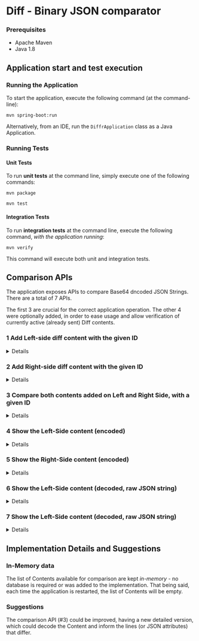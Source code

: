 # Diff - Binary JSON comparator


### Prerequisites
- Apache Maven
- Java 1.8


## Application start and test execution

### Running the Application
To start the application, execute the following command (at the command-line):
```
mvn spring-boot:run
```

Alternatively, from an IDE, run the `DiffrApplication` class as a Java Application.

### Running Tests

#### Unit Tests
To run **unit tests** at the command line, simply execute one of the following commands:
```
mvn package
```
```
mvn test
```

#### Integration Tests
To run **integration tests** at the command line, execute the following command, *with the application running*:
```
mvn verify
```
This command will execute both unit and integration tests.


## Comparison APIs 
The application exposes APIs to compare Base64 dncoded JSON Strings.
There are a total of 7 APIs.

The first 3 are crucial for the correct application operation.
The other 4 were optionally added, in order to ease usage and allow verification of currently active (already sent) Diff contents.

### 1 Add Left-side diff content with the given ID
<details><summary>Details</summary>
Adds the diff content to the left-side of the given ID.

```
POST - /v1/diff/{id}/left
```

Sample cURL:
```
curl -v -X POST \
  http://localhost:8080/v1/diff/1/left \
  -d ewoJImZpcnN0TmFtZSI6IkpvaG4iLAoJImxhc3ROYW1lIjoiRG9lIiwKCSJjb2RlIjoiMDAwMSIKfQ==
  ```
- The return will be an HTTP 201 (Created) code.
- If a content with the same ID already exists at the left side, it's overriden with the one form the current call.
</details>


### 2 Add Right-side diff content with the given ID
<details><summary>Details</summary>
Adds the diff content to the right-side of the given ID.

```
POST - /v1/diff/{id}/right
```

Sample cURL:
```
curl -v -X POST \
  http://localhost:8080/v1/diff/1/right \
  -d ewoJImZpcnN0TmFtZSI6Ikpvc2giLAoJImxhc3ROYW1lIjoiRG9lIiwKCSJjb2RlIjoiMDAwMiIKfQ==
  ```
- The return will be an HTTP 201 (Created) code.
- If a content with the same ID already exists at the left side, it's overriden with the one form the current call.
</details>


### 3 Compare both contents added on Left and Right Side, with a given ID
<details><summary>Details</summary>
Executes the comparison between two contents under the same ID.

```
GET - /v1/diff/{id}
```
The Response JSON will always have the following format:

```
{
    "id": [informed ID],
    "equal": [true/false],
    "sameSize": [true/false],
    "message": [Detailed message with comparison results]
}  
```
Sample cURL:
```
curl -v -X GET http://localhost:8080/v1/diff/1
```
Sample Responses:
- considering the curl calls for items #1 and #2:
```json
{
    "id": "1",
    "equal": false,
    "sameSize": true,
    "message": "Differences found at the following offset(s):\n offset: 24, length: 3\n offset: 73, length: 1"
}
```
- considering both calls for items #1 and #2 were made with the same content:
```json
{
    "id": "1",
    "equal": true,
    "sameSize": true,
    "message": "Both contents are equal"
}
```
- considering one of the sides wasn't informed yet (right side, in this case):
```json
{
    "id": "1",
    "equal": false,
    "sameSize": false ,
    "message": "Unable to compare. Right side is null"
}
```
</details>


### 4 Show the Left-Side content (encoded)
<details><summary>Details</summary>
Simply returns the left-side encoded JSON conent for the given ID.

```
GET - /v1/diff/{id}/left
```
Sample cURL:
```
curl -v -X GET http://localhost:8080/v1/diff/1/left
```
Sample Response:
```
ewoJImZpcnN0TmFtZSI6IkpvaG4iLAoJImxhc3ROYW1lIjoiRG9lIiwKCSJjb2RlIjoiMDAwMSIKfQ==
```
</details>

### 5 Show the Right-Side content (encoded)
<details><summary>Details</summary>
Simply returns the right-side encoded JSON conent for the given ID.

```
GET - /v1/diff/{id}/right
```
Sample cURL:
```
curl -v -X GET http://localhost:8080/v1/diff/1/right
```
Sample Response:
```
ewoJImZpcnN0TmFtZSI6Ikpvc2giLAoJImxhc3ROYW1lIjoiRG9lIiwKCSJjb2RlIjoiMDAwMiIKfQ==
```
</details>


### 6 Show the Left-Side content (decoded, raw JSON string)
<details><summary>Details</summary>
Similar to #4 but instead of the raw (encoded) content, returns the left-side decoded JSON String of the given ID.

```
GET - /v1/diff/{id}/left/decoded
```
Sample cURL:
```
curl -v -X GET http://localhost:8080/v1/diff/1/left/decoded
```
Sample Response:
```json
{
    "firstName": "John",
    "lastName": "Doe",
    "code": "0001"
}
```
</details>


### 7 Show the Left-Side content (decoded, raw JSON string)
<details><summary>Details</summary>
Similar to #4 but instead of the raw (encoded) content, returns the right-side decoded JSON String of the given ID.

```
GET - /v1/diff/{id}/right/decoded
```
Sample cURL:
```
curl -v -X GET http://localhost:8080/v1/diff/1/right/decoded
```
Sample Response:
```json
{
    "firstName": "Josh",
    "lastName": "Doe",
    "code": "0002"
}
```
</details>

## Implementation Details and Suggestions

### In-Memory data
The list of Contents available for comparison are kept *in-memory* - no database is required or was added to the implementation.
That being said, each time the application is restarted, the list of Contents will be empty.

### Suggestions
The comparison API (#3) could be improved, having a new detailed version, which could decode the Content and inform the lines (or JSON attributes) that differ.
